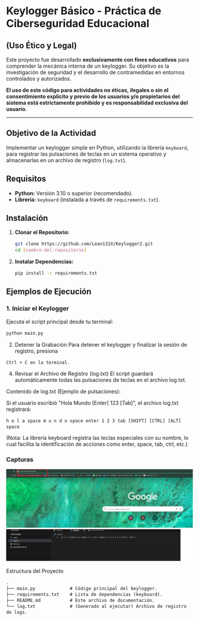 #  Keylogger Básico - Práctica de Ciberseguridad Educacional

## (Uso Ético y Legal)

Este proyecto fue desarrollado **exclusivamente con fines educativos** para comprender la mecánica interna de un keylogger. Su objetivo es la investigación de seguridad y el desarrollo de contramedidas en entornos controlados y autorizados.

**El uso de este código para actividades no éticas, ilegales o sin el consentimiento explícito y previo de los usuarios y/o propietarios del sistema está estrictamente prohibido y es responsabilidad exclusiva del usuario.**

---

## Objetivo de la Actividad

Implementar un keylogger simple en Python, utilizando la librería `keyboard`, para registrar las pulsaciones de teclas en un sistema operativo y almacenarlas en un archivo de registro (`log.txt`).

##  Requisitos

* **Python:** Versión 3.10 o superior (recomendado).
* **Librería:** `keyboard` (instalada a través de `requirements.txt`).

##  Instalación

1.  **Clonar el Repositorio:**
    ```bash
    git clone https://github.com/Lean131X/Keylogger2.git
    cd [nombre-del-repositorio]
    ```

2.  **Instalar Dependencias:**
    ```bash
    pip install -r requirements.txt
    ```

## Ejemplos de Ejecución

### 1. Iniciar el Keylogger

Ejecuta el script principal desde tu terminal:

```bash
python main.py
```
2. Detener la Grabación
Para detener el keylogger y finalizar la sesión de registro, presiona
```
Ctrl + C en la terminal.
```
4. Revisar el Archivo de Registro (log.txt)
El script guardará automáticamente todas las pulsaciones de teclas en el archivo log.txt.

Contenido de log.txt (Ejemplo de pulsaciones):

Si el usuario escribió "Hola Mundo [Enter] 123 [Tab]", el archivo log.txt registrará:
```
h o l a space m u n d o space enter 1 2 3 tab [SHIFT] [CTRL] [ALT] space
```
(Nota: La librería keyboard registra las teclas especiales con su nombre, lo cual facilita la identificación de acciones como enter, space, tab, ctrl, etc.)

### Capturas

![Pantalla 1](img/keylogpic1.jpg)
![Pantalla 2](img/keylogpic2.jpg)


 Estructura del Proyecto
```
.
├── main.py             # Código principal del keylogger.
├── requirements.txt    # Lista de dependencias (keyboard).
├── README.md           # Este archivo de documentación.
└── log.txt             # (Generado al ejecutar) Archivo de registro de logs.
```
